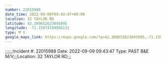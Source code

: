 ```yaml
---
number: 22015988
date_time: 2022-09-09T09:43:47+00:00
location: 32 TAYLOR RD
latitude: 42.389652623045095
longitude: -71.15974749958131
type: M V
google_maps_link: https://maps.google.com/?q=42.389652623045095,-71.15974749958131
---
```


;;;;;;Incident #: 22015988  Date: 2022-09-09 09:43:47   Type: PAST B&E M/V;;;Location: 32 TAYLOR RD;;;
